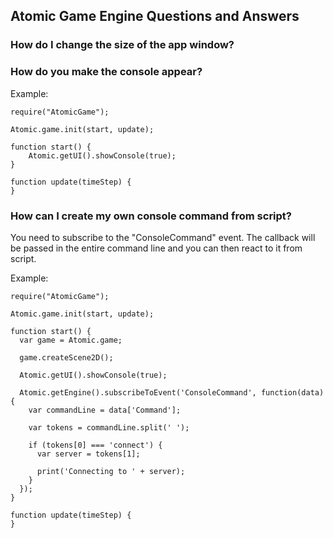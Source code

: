 ## Atomic Game Engine Questions and Answers

### How do I change the size of the app window?


### How do you make the console appear?

Example:

```
require("AtomicGame");

Atomic.game.init(start, update);

function start() {
    Atomic.getUI().showConsole(true);
}

function update(timeStep) {
}
```

### How can I create my own console command from script?

You need to subscribe to the "ConsoleCommand" event. The callback will be passed in the entire command line and you can then react to it from script.

Example:

```
require("AtomicGame");

Atomic.game.init(start, update);

function start() {
  var game = Atomic.game;

  game.createScene2D();

  Atomic.getUI().showConsole(true);
    
  Atomic.getEngine().subscribeToEvent('ConsoleCommand', function(data) {
    var commandLine = data['Command'];
       
    var tokens = commandLine.split(' ');
       
    if (tokens[0] === 'connect') {
      var server = tokens[1];
            
      print('Connecting to ' + server);
    }
  });
}

function update(timeStep) {
}
```
